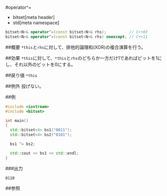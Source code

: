 #operator^=
* bitset[meta header]
* std[meta namespace]

```cpp
bitset<N>& operator^=(const bitset<N>& rhs);          // C++03
bitset<N>& operator^=(const bitset<N>& rhs) noexcept; // C++11
```

##概要
`*this`と`rhs`に対して、排他的論理和(XOR)の複合演算を行う。


##効果
`*this`に対して、`*this`と`rhs`のどちらか一方だけ1であればビットを1にし、それ以外のビットを0にする。


##戻り値
`*this`


##例外
投げない。


##例
```cpp
#include <iostream>
#include <bitset>

int main()
{
  std::bitset<4> bs1("0011");
  std::bitset<4> bs2("0101");

  bs1 ^= bs2;

  std::cout << bs1 << std::endl;
}
```

###出力
```
0110
```


##参照

